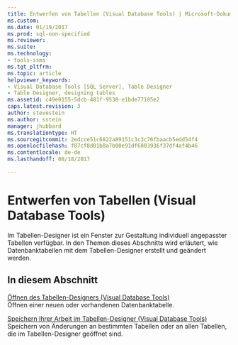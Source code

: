```yaml
---
title: Entwerfen von Tabellen (Visual Database Tools) | Microsoft-Dokumentation
ms.custom: 
ms.date: 01/19/2017
ms.prod: sql-non-specified
ms.reviewer: 
ms.suite: 
ms.technology:
- tools-ssms
ms.tgt_pltfrm: 
ms.topic: article
helpviewer_keywords:
- Visual Database Tools [SQL Server], Table Designer
- Table Designer, designing tables
ms.assetid: c49e0155-5dcb-481f-9538-e1bde77105e2
caps.latest.revision: 3
author: stevestein
ms.author: sstein
manager: jhubbard
ms.translationtype: HT
ms.sourcegitcommit: 2edcce51c6822a89151c3c3c76fbaacb5edd54f4
ms.openlocfilehash: f87cf8d01b8a7b00e91df6803936f37df4af4b46
ms.contentlocale: de-de
ms.lasthandoff: 08/18/2017

---
```

# <a name="design-tables-visual-database-tools"></a>Entwerfen von Tabellen (Visual Database Tools)
Im Tabellen-Designer ist ein Fenster zur Gestaltung individuell angepasster Tabellen verfügbar. In den Themen dieses Abschnitts wird erläutert, wie Datenbanktabellen mit dem Tabellen-Designer erstellt und geändert werden.  
  
## <a name="in-this-section"></a>In diesem Abschnitt  
[Öffnen des Tabellen-Designers &#40;Visual Database Tools&#41;](../../ssms/visual-db-tools/open-table-designer-visual-database-tools.md)  
Öffnen einer neuen oder vorhandenen Datenbanktabelle.  
  
[Speichern Ihrer Arbeit im Tabellen-Designer &#40;Visual Database Tools&#41;](../../ssms/visual-db-tools/save-your-work-in-table-designer-visual-database-tools.md)  
Speichern von Änderungen an bestimmten Tabellen oder an allen Tabellen, die im Tabellen-Designer geöffnet sind.  
  


